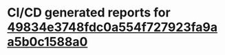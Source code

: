 # CI/CD generated reports for [49834e3748fdc0a554f727923fa9aa5b0c1588a0](https://github.com/hydephp/develop/commit/49834e3748fdc0a554f727923fa9aa5b0c1588a0)
